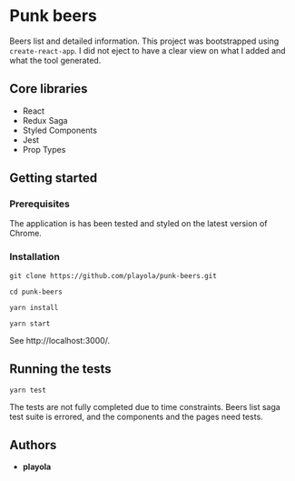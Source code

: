 # Punk beers

Beers list and detailed information. This project was bootstrapped using `create-react-app`. I did not eject to have a clear view on what I added and what the tool generated.

## Core libraries
* React
* Redux Saga
* Styled Components
* Jest
* Prop Types

## Getting started

### Prerequisites
The application is has been tested and styled on the latest version of Chrome.

### Installation
```
git clone https://github.com/playola/punk-beers.git

cd punk-beers

yarn install

yarn start
```
See http://localhost:3000/.

## Running the tests
```
yarn test
```
The tests are not fully completed due to time constraints. Beers list saga test suite is errored, and the components and the pages need tests.

## Authors
- **playola**
